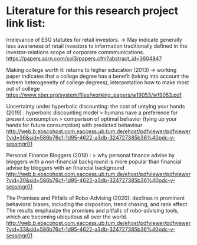 # Literature for this research project link list:

Irrelevance of ESG statutes for retail investors. -> May indicate generally less awareness of retail investors to information traditionally defined in the investor-relations scope of corporate commmunications.
https://papers.ssrn.com/sol3/papers.cfm?abstract_id=3604847
<p>

Making college worth it: returns to higher education (2013) -> working paper indicates that a college degree has a benefit (taking into account the extrem heterogeneity of college degrees), interpretation how to make most out of college
https://www.nber.org/system/files/working_papers/w19053/w19053.pdf
<p>

Uncertainty under hyperbolic discounting: the cost of untying your hands (2019) :
hyperbolic discounting model > humans have a preference for present consumption > comparison of optimal behavior (tying up your hands for future consumption) with predicted behaviour 
http://web.b.ebscohost.com.eaccess.ub.tum.de/ehost/pdfviewer/pdfviewer?vid=36&sid=586b76cf-1d95-4622-a3db-324727385b36%40pdc-v-sessmgr01
<p>

Personal Finance Bloggers (2018) : > why personal finance advise by bloggers with a non-financial background is more popular than financial advise by bloggers with an financial background http://web.b.ebscohost.com.eaccess.ub.tum.de/ehost/pdfviewer/pdfviewer?vid=20&sid=586b76cf-1d95-4622-a3db-324727385b36%40pdc-v-sessmgr01
<p>

The Promises and Pitfalls of Robo-Advising (2020): declines in prominent behavioral biases, including the disposition, trend chasing, and rank effect. The results emphasize the promises and pitfalls of robo-advising tools, which are becoming
ubiquitous all over the world.
http://web.b.ebscohost.com.eaccess.ub.tum.de/ehost/pdfviewer/pdfviewer?vid=33&sid=586b76cf-1d95-4622-a3db-324727385b36%40pdc-v-sessmgr01
<p>
